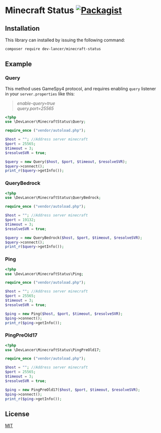 # Minecraft Status [![Packagist](https://img.shields.io/packagist/dt/dev-lancer/minecraft-status.svg)](https://packagist.org/packages/dev-lancer/minecraft-status)

## Installation
This library can installed by issuing the following command:
```bash
composer require dev-lancer/minecraft-status
```

## Example

### Query

This method uses GameSpy4 protocol, and requires enabling `query` listener in your `server.properties` like this:

> *enable-query=true*<br>
> *query.port=25565*

```php
<?php
use \DevLancer\MinecraftStatus\Query;

require_once ("vendor/autoload.php");

$host = ""; //Address server minecraft
$port = 25565;
$timeout = 3;
$resolveSVR = true;

$query = new Query($host, $port, $timeout, $resolveSVR);
$query->connect();
print_r($query->getInfo());
```

### QueryBedrock

```php
<?php
use \DevLancer\MinecraftStatus\QueryBedrock;

require_once ("vendor/autoload.php");

$host = ""; //Address server minecraft
$port = 19132;
$timeout = 3;
$resolveSVR = true;

$query = new QueryBedrock($host, $port, $timeout, $resolveSVR);
$query->connect();
print_r($query->getInfo());
```

### Ping

```php
<?php
use \DevLancer\MinecraftStatus\Ping;

require_once ("vendor/autoload.php");

$host = ""; //Address server minecraft
$port = 25565;
$timeout = 3;
$resolveSVR = true;

$ping = new Ping($host, $port, $timeout, $resolveSVR);
$ping->connect();
print_r($ping->getInfo());
```

### PingPreOld17

```php
<?php
use \DevLancer\MinecraftStatus\PingPreOld17;

require_once ("vendor/autoload.php");

$host = ""; //Address server minecraft
$port = 25565;
$timeout = 3;
$resolveSVR = true;

$ping = new PingPreOld17($host, $port, $timeout, $resolveSVR);
$ping->connect();
print_r($ping->getInfo());
```

## License

[MIT](LICENSE)